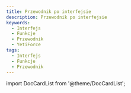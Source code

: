 ```yaml
---
title: Przewodnik po interfejsie
description: Przewodnik po interfejsie
keywords:
  - Interfejs
  - Funkcje
  - Przewodnik
  - YetiForce
tags:
  - Interfejs
  - Funkcje
  - Przewodnik
---
```


import DocCardList from '@theme/DocCardList';

<DocCardList />
